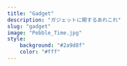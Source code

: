 ```yaml
---
title: "Gadget"
description: "ガジェットに関するあれこれ"
slug: "gadget"
image: "Pebble_Time.jpg"
style:
    background: "#2a9d8f"
    color: "#fff"
---
```

